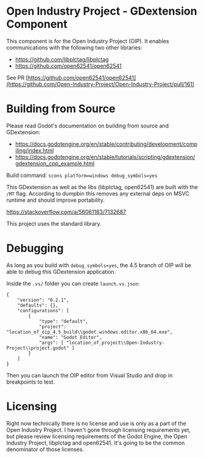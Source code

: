 # Open Industry Project - GDextension Component
This component is for the Open Industry Project (OIP). It enables communications with the following two other libraries:
- https://github.com/libplctag/libplctag
- https://github.com/open62541/open62541

See PR [https://github.com/open62541/open62541](https://github.com/Open-Industry-Project/Open-Industry-Project/pull/161)

# Building from Source
Please read Godot's documentation on building from source and GDextension:
- https://docs.godotengine.org/en/stable/contributing/development/compiling/index.html
- https://docs.godotengine.org/en/stable/tutorials/scripting/gdextension/gdextension_cpp_example.html

Build command:
`scons platform=windows debug_symbols=yes`

This GDextension as well as the libs (libplctag, open62541) are built with the `/MT` flag. According to dumpbin this removes any external deps on MSVC runtime and should improve portability.

https://stackoverflow.com/a/56061183/7132687

This project uses the standard library.

# Debugging
As long as you build with `debug_symbols=yes`, the 4.5 branch of OIP will be able to debug this GDextension application. 

Inside the `.vs/` folder you can create `launch.vs.json`:

```
{
	"version": "0.2.1",
	"defaults": {},
	"configurations": [
		{
			"type": "default",
			"project": "location_of_oip_4.5_build\\godot.windows.editor.x86_64.exe",
			"name": "Godot Editor",
			"args": [ "location_of_project\\Open-Industry-Project\\project.godot" ]
		}
	]
}
```

Then you can launch the OIP editor from Visual Studio and drop in breakpoints to test.

# Licensing
Right now technically there is no license and use is only as a part of the Open Industry Project.
I haven't gone through licensing requirements yet, but please review licensing requirements of the Godot Engine, the Open Industry Project, libplctag and open62541. It's going to be the common denominator of those licenses.
